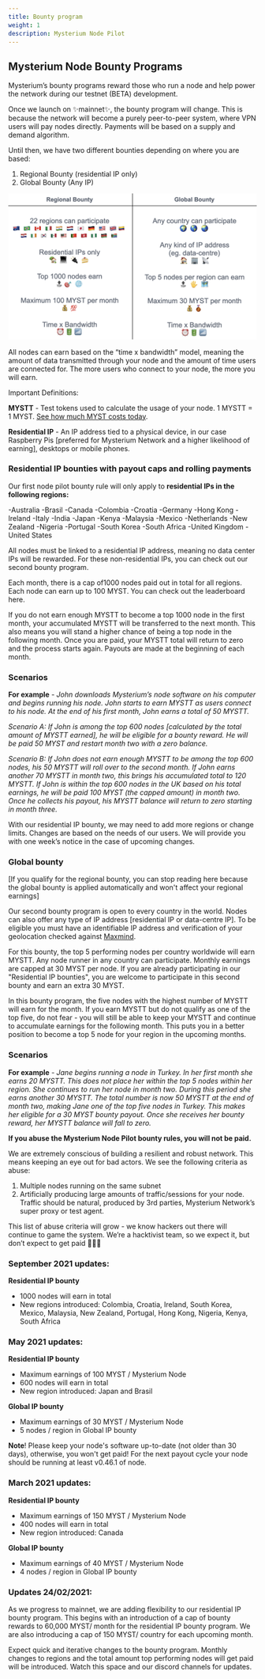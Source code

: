 ```yaml
---
title: Bounty program
weight: 1
description: Mysterium Node Pilot
---
```


## Mysterium Node Bounty Programs

Mysterium’s bounty programs reward those who run a node and help power the network during our testnet (BETA) development. 

Once we launch on ✨mainnet✨, the bounty program will change. This is because the network will become a purely peer-to-peer system, where VPN users will pay nodes directly. Payments will be based on a supply and demand algorithm.

Until then, we have two different bounties depending on where you are based:

 1. Regional Bounty (residential IP only)
 2. Global Bounty (Any IP)

<div style="text-align:center">
  <img src="../images/postinstall/bounty_tab.png" alt="Bounty table" class="screenshot" />
</div>


All nodes can earn based on the “time x bandwidth” model, meaning the amount of data transmitted through your node and the amount of time users are connected for. The more users who connect to your node, the more you will earn. 

Important Definitions:

**MYSTT** - Test tokens used to calculate the usage of your node. 1 MYSTT = 1
MYST. [See how much MYST costs today](https://www.coingecko.com/en/coins/mysterium).

**Residential IP** - An IP address tied to a physical device, in our case Raspberry
Pis [preferred for Mysterium Network and a higher likelihood of earning], desktops or mobile phones.

### Residential IP bounties with payout caps and rolling payments

Our first node pilot bounty rule will only apply to **residential IPs in the following regions:**

-Australia
-Brasil
-Canada
-Colombia
-Croatia
-Germany
-Hong Kong
-Ireland
-Italy
-India
-Japan
-Kenya
-Malaysia
-Mexico
-Netherlands
-New Zealand
-Nigeria
-Portugal
-South Korea
-South Africa
-United Kingdom
-United States

All nodes must be linked to a residential IP address, meaning no data center IPs will be rewarded. For these non-residential IPs, you can check out our second bounty program.

Each month, there is a cap of1000 nodes paid out in total for all regions. Each node can earn up to 100 MYST. You can check out the leaderboard here.

If you do not earn enough MYSTT to become a top 1000 node in the first month, your accumulated MYSTT will be transferred to the next month. This also means you will stand a higher chance of being a top node in the following month. Once you are paid, your MYSTT total will return to zero and the process starts again. Payouts are made at the beginning of each month.

### Scenarios

**For example** - _John downloads Mysterium’s node software on his computer and begins running his node. John starts to earn MYSTT as users connect to his node. At the end of his first month, John earns a total of 50 MYSTT._

_Scenario A: If John is among the top 600 nodes [calculated by the total amount of MYSTT earned], he will be eligible for a bounty reward. He will be paid 50 MYST and restart month two with a zero balance._

_Scenario B: If John does not earn enough MYSTT to be among the top 600 nodes, his 50 MYSTT will roll over to the second month. If John earns another 70 MYSTT in month two, this brings his accumulated total to 120 MYSTT. If John is within the top 600 nodes in the UK based on his total earnings, he will be paid 100 MYST (the capped amount) in month two. Once he collects his payout, his MYSTT balance will return to zero starting in month three._

With our residential IP bounty, we may need to add more regions or change limits. Changes are based on the needs of our users. We will provide you with one week’s notice in the case of upcoming changes.

### Global bounty

[If you qualify for the regional bounty, you can stop reading here because the global bounty is applied automatically and won't affect your regional earnings]

Our second bounty program is open to every country in the world. Nodes can also offer any type of IP address [residential IP or data-centre IP]. To be eligible you must have an identifiable IP address and verification of your geolocation checked against [Maxmind](https://www.maxmind.com/en/home).

For this bounty, the top 5 performing nodes per country worldwide will earn MYSTT. Any node runner in any country can participate. Monthly earnings are capped at 30 MYST per node. If you are already participating in our "Residential IP bounties", you are welcome to participate in this second bounty and earn an extra 30 MYST.

In this bounty program, the five nodes with the highest number of MYSTT will earn for the month. If you earn MYSTT but do not qualify as one of the top five, do not fear - you will still be able to keep your MYSTT and continue to accumulate earnings for the following month. This puts you in a better position to become a top 5 node for your region in the upcoming months.

### Scenarios

**For example** - _Jane begins running a node in Turkey. In her first month she earns 20 MYSTT. This does not place her within the top 5 nodes within her region. She continues to run her node in month two. During this period she earns another 30 MYSTT. The total number is now 50 MYSTT at the end of month two, making Jane one of the top five nodes in Turkey. This makes her eligible for a 30 MYST bounty payout. Once she receives her bounty reward, her MYSTT balance will fall to zero._

**If you abuse the Mysterium Node Pilot bounty rules, you will not be paid.**

We are extremely conscious of building a resilient and robust network. This means keeping an eye out for bad actors. We
see the following criteria as abuse:

1. Multiple nodes running on the same subnet
2. Artificially producing large amounts of traffic/sessions for your node. Traffic should be natural, produced by 3rd
   parties, Mysterium Network’s super proxy or test agent.

This list of abuse criteria will grow - we know hackers out there will continue to game the system. We’re a hacktivist
team, so we expect it, but don’t expect to get paid 🤣🤣🤣

### September 2021 updates:
**Residential IP bounty**
* 1000 nodes will earn in total
* New regions introduced:  Colombia, Croatia, Ireland, South Korea, Mexico, Malaysia, New Zealand, Portugal, Hong Kong, Nigeria, Kenya, South Africa

### May 2021 updates:
**Residential IP bounty**
* Maximum earnings of 100 MYST / Mysterium Node
* 600 nodes will earn in total
* New region introduced: Japan and Brasil

**Global IP bounty**
* Maximum earnings of 30 MYST / Mysterium Node
* 5 nodes / region in Global IP bounty

**Note**! Please keep your node's software up-to-date (not older than 30 days), otherwise, you won't get paid! For the next payout cycle your node should be running at least v0.46.1 of node.

### March 2021 updates:
**Residential IP bounty**
* Maximum earnings of 150 MYST / Mysterium Node
* 400 nodes will earn in total
* New region introduced: Canada

**Global IP bounty**
* Maximum earnings of 40 MYST / Mysterium Node
* 4 nodes / region in Global IP bounty

### Updates 24/02/2021:

As we progress to mainnet, we are adding flexibility to our residential IP bounty program. This begins with an introduction of a cap of bounty rewards to 60,000 MYST/ month for the residential IP bounty program. We are also introducing a cap of 150 MYST/ country for each upcoming month.

Expect quick and iterative changes to the bounty program. Monthly changes to regions and the total amount top performing nodes will get paid will be introduced. Watch this space and our discord channels for updates.
